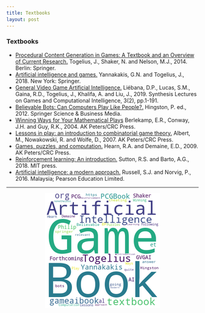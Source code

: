```yaml
---
title: Textbooks
layout: post
---
```


### Textbooks

* <a href='http://pcgbook.com/'>Procedural Content Generation in Games: A Textbook and an Overview of Current Research.</a> Togelius, J., Shaker, N. and Nelson, M.J., 2014. Berlin: Springer.
* <a href='http://gameaibook.org/'>Artificial intelligence and games.</a> Yannakakis, G.N. and Togelius, J., 2018. New York: Springer.
* <a href='https://gaigresearch.github.io/gvgaibook/'>General Video Game Artificial Intelligence.</a> Liébana, D.P., Lucas, S.M., Gaina, R.D., Togelius, J., Khalifa, A. and Liu, J., 2019. Synthesis Lectures on Games and Computational Intelligence, 3(2), pp.1-191.
* <a href='https://www.springer.com/gp/book/9783642323225'>Believable Bots: Can Computers Play Like People?.</a> Hingston, P. ed., 2012. Springer Science & Business Media.
* <a href='https://www.amazon.co.uk/Winning-Ways-Your-Mathematical-Plays/dp/1568811306'>Winning Ways for Your Mathematical Plays</a> Berlekamp, E.R., Conway, J.H. and Guy, R.K., 2004. AK Peters/CRC Press.
* <a href='https://www.crcpress.com/Lessons-in-Play-An-Introduction-to-Combinatorial-Game-Theory-Second-Edition/Albert-Nowakowski-Wolfe/p/book/9781482243031'>Lessons in play: an introduction to combinatorial game theory.</a> Albert, M., Nowakowski, R. and Wolfe, D., 2007. AK Peters/CRC Press.
* <a href='https://www.amazon.co.uk/Games-Puzzles-Computation-Robert-Hearn/dp/1568813228'>Games, puzzles, and computation.</a> Hearn, R.A. and Demaine, E.D., 2009. AK Peters/CRC Press.
* <a href='http://incompleteideas.net/book/bookdraft2017nov5.pdf'>Reinforcement learning: An introduction.</a> Sutton, R.S. and Barto, A.G., 2018. MIT press.
* <a href='http://thuvien.thanglong.edu.vn:8081/dspace/bitstream/DHTL_123456789/4010/1/CS503-2.pdf'>Artificial intelligence: a modern approach.</a> Russell, S.J. and Norvig, P., 2016. Malaysia; Pearson Education Limited.

<hr><center><img src='assets/png/q15-wordcloud.png' /></center>